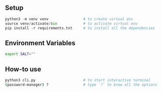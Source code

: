 ## Setup

```py
python3 -m venv venv                # to create virtual env
source venv/activate/bin            # to activate virtual env
pip install -r requirements.txt     # to install all the dependencies
```

## Environment Variables

```sh
export SALT=""
```

## How-to use

```sh
python3 cli.py                      # to start interactive terminal
(password-manager) ?                # type `?` to know all the options
```





